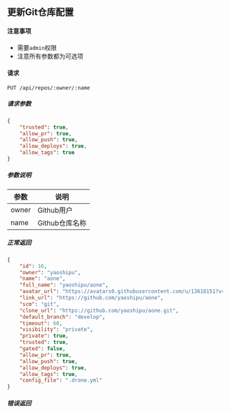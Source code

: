 ## 更新Git仓库配置

#### 注意事项

- 需要`admin`权限
- 注意所有参数都为可选项

#### 请求

```
PUT /api/repos/:owner/:name
```

##### 请求参数

```json
{
    "trusted": true,
    "allow_pr": true,
    "allow_push": true,
    "allow_deploys": true,
    "allow_tags": true
}
```	

##### 参数说明

|参数|说明|
|---|---|
|owner|Github用户|
|name|Github仓库名称|

##### 正常返回

```json
{
    "id": 16,
    "owner": "yaoshipu",
    "name": "aone",
    "full_name": "yaoshipu/aone",
    "avatar_url": "https://avatars0.githubusercontent.com/u/13618151?v=4",
    "link_url": "https://github.com/yaoshipu/aone",
    "scm": "git",
    "clone_url": "https://github.com/yaoshipu/aone.git",
    "default_branch": "develop",
    "timeout": 60,
    "visibility": "private",
    "private": true,
    "trusted": true,
    "gated": false,
    "allow_pr": true,
    "allow_push": true,
    "allow_deploys": true,
    "allow_tags": true,
    "config_file": ".drone.yml"
}
```

##### 错误返回
